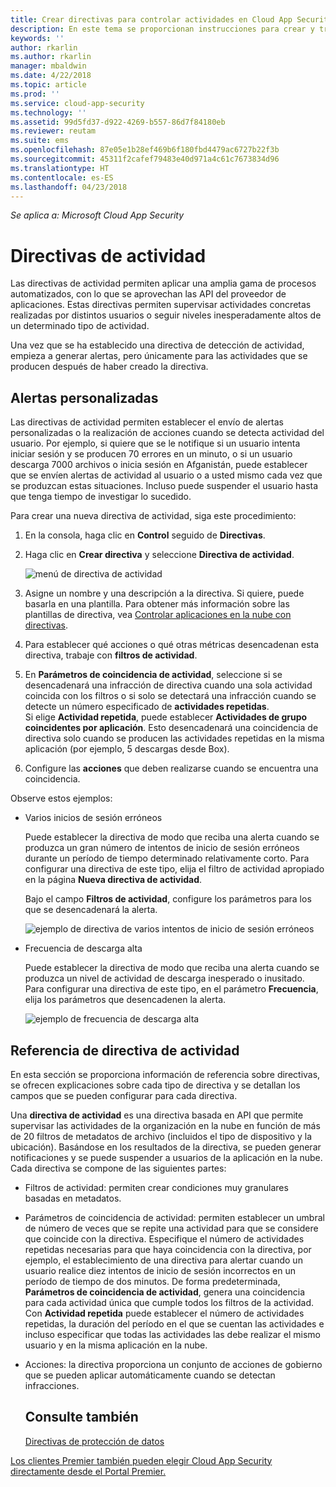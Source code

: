 ```yaml
---
title: Crear directivas para controlar actividades en Cloud App Security | Microsoft Docs
description: En este tema se proporcionan instrucciones para crear y trabajar con directivas de actividad.
keywords: ''
author: rkarlin
ms.author: rkarlin
manager: mbaldwin
ms.date: 4/22/2018
ms.topic: article
ms.prod: ''
ms.service: cloud-app-security
ms.technology: ''
ms.assetid: 99d5fd37-d922-4269-b557-86d7f84180eb
ms.reviewer: reutam
ms.suite: ems
ms.openlocfilehash: 87e05e1b28ef469b6f180fbd4479ac6727b22f3b
ms.sourcegitcommit: 45311f2cafef79483e40d971a4c61c7673834d96
ms.translationtype: HT
ms.contentlocale: es-ES
ms.lasthandoff: 04/23/2018
---
```

*Se aplica a: Microsoft Cloud App Security*


# <a name="activity-policies"></a>Directivas de actividad
Las directivas de actividad permiten aplicar una amplia gama de procesos automatizados, con lo que se aprovechan las API del proveedor de aplicaciones. Estas directivas permiten supervisar actividades concretas realizadas por distintos usuarios o seguir niveles inesperadamente altos de un determinado tipo de actividad.  
  
Una vez que se ha establecido una directiva de detección de actividad, empieza a generar alertas, pero únicamente para las actividades que se producen después de haber creado la directiva.
  
  
## <a name="custom-alerts"></a>Alertas personalizadas  
Las directivas de actividad permiten establecer el envío de alertas personalizadas o la realización de acciones cuando se detecta actividad del usuario. Por ejemplo, si quiere que se le notifique si un usuario intenta iniciar sesión y se producen 70 errores en un minuto, o si un usuario descarga 7000 archivos o inicia sesión en Afganistán, puede establecer que se envíen alertas de actividad al usuario o a usted mismo cada vez que se produzcan estas situaciones. Incluso puede suspender el usuario hasta que tenga tiempo de investigar lo sucedido.  
  
Para crear una nueva directiva de actividad, siga este procedimiento:  
  
1.  En la consola, haga clic en **Control** seguido de **Directivas**.  
  
2.  Haga clic en **Crear directiva** y seleccione **Directiva de actividad**.  
  
     ![menú de directiva de actividad](./media/activity-policy-menu.png "menú de directiva de actividad")  
  
3.  Asigne un nombre y una descripción a la directiva. Si quiere, puede basarla en una plantilla. Para obtener más información sobre las plantillas de directiva, vea [Controlar aplicaciones en la nube con directivas](control-cloud-apps-with-policies.md).  
  
4.  Para establecer qué acciones o qué otras métricas desencadenan esta directiva, trabaje con **filtros de actividad**.  
  
5.  En **Parámetros de coincidencia de actividad**, seleccione si se desencadenará una infracción de directiva cuando una sola actividad coincida con los filtros o si solo se detectará una infracción cuando se detecte un número especificado de **actividades repetidas**.  
    Si elige **Actividad repetida**, puede establecer  **Actividades de grupo coincidentes por aplicación**. Esto desencadenará una coincidencia de directiva solo cuando se producen las actividades repetidas en la misma aplicación (por ejemplo, 5 descargas desde Box).  
  
6.  Configure las **acciones** que deben realizarse cuando se encuentra una coincidencia.  
  
Observe estos ejemplos:  
  
-   Varios inicios de sesión erróneos  
  
     Puede establecer la directiva de modo que reciba una alerta cuando se produzca un gran número de intentos de inicio de sesión erróneos durante un período de tiempo determinado relativamente corto. Para configurar una directiva de este tipo, elija el filtro de actividad apropiado en la página **Nueva directiva de actividad**.  
  
     Bajo el campo **Filtros de actividad**, configure los parámetros para los que se desencadenará la alerta.  
  
     ![ejemplo de directiva de varios intentos de inicio de sesión erróneos](./media/multiple-failed-log-on-attempts-policy-example.png "ejemplo de directiva de varios intentos de inicio de sesión erróneos")  
  
-   Frecuencia de descarga alta  
  
     Puede establecer la directiva de modo que reciba una alerta cuando se produzca un nivel de actividad de descarga inesperado o inusitado. Para configurar una directiva de este tipo, en el parámetro **Frecuencia**, elija los parámetros que desencadenen la alerta.  
  
     ![ejemplo de frecuencia de descarga alta](./media/high-download-rate-example.png "ejemplo de frecuencia de descarga alta")  
  
  
## <a name="activity-policy-reference"></a>Referencia de directiva de actividad  
En esta sección se proporciona información de referencia sobre directivas, se ofrecen explicaciones sobre cada tipo de directiva y se detallan los campos que se pueden configurar para cada directiva.  
  
Una **directiva de actividad** es una directiva basada en API que permite supervisar las actividades de la organización en la nube en función de más de 20 filtros de metadatos de archivo (incluidos el tipo de dispositivo y la ubicación). Basándose en los resultados de la directiva, se pueden generar notificaciones y se puede suspender a usuarios de la aplicación en la nube.   
Cada directiva se compone de las siguientes partes:  
  
- Filtros de actividad: permiten crear condiciones muy granulares basadas en metadatos.  
  
- Parámetros de coincidencia de actividad: permiten establecer un umbral de número de veces que se repite una actividad para que se considere que coincide con la directiva.  Especifique el número de actividades repetidas necesarias para que haya coincidencia con la directiva, por ejemplo, el establecimiento de una directiva para alertar cuando un usuario realice diez intentos de inicio de sesión incorrectos en un período de tiempo de dos minutos.  De forma predeterminada, **Parámetros de coincidencia de actividad**, genera una coincidencia para cada actividad única que cumple todos los filtros de la actividad.   
  Con **Actividad repetida** puede establecer el número de actividades repetidas, la duración del período en el que se cuentan las actividades e incluso especificar que todas las actividades las debe realizar el mismo usuario y en la misma aplicación en la nube.  
  
  
- Acciones: la directiva proporciona un conjunto de acciones de gobierno que se pueden aplicar automáticamente cuando se detectan infracciones.  
  ## <a name="see-also"></a>Consulte también  
  [Directivas de protección de datos](data-protection-policies.md)   

[Los clientes Premier también pueden elegir Cloud App Security directamente desde el Portal Premier.](https://premier.microsoft.com/)  
  
  